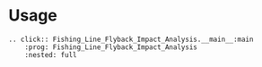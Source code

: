 # Usage

```{eval-rst}
.. click:: Fishing_Line_Flyback_Impact_Analysis.__main__:main
    :prog: Fishing_Line_Flyback_Impact_Analysis
    :nested: full
```

